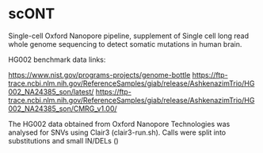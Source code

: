 # scONT
Single-cell Oxford Nanopore pipeline, supplement of Single cell long read whole genome sequencing to detect somatic mutations in human brain.

HG002 benchmark data links:

https://www.nist.gov/programs-projects/genome-bottle
https://ftp-trace.ncbi.nlm.nih.gov/ReferenceSamples/giab/release/AshkenazimTrio/HG002_NA24385_son/latest/
https://ftp-trace.ncbi.nlm.nih.gov/ReferenceSamples/giab/release/AshkenazimTrio/HG002_NA24385_son/CMRG_v1.00/

The HG002 data obtained from Oxford Nanopore Technologies was analysed for SNVs using Clair3 (clair3-run.sh). Calls were split into substitutions and small IN/DELs ()
